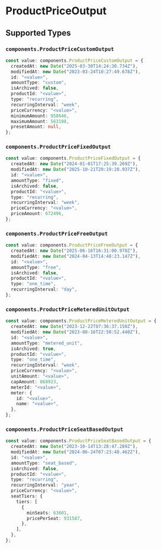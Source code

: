 # ProductPriceOutput


## Supported Types

### `components.ProductPriceCustomOutput`

```typescript
const value: components.ProductPriceCustomOutput = {
  createdAt: new Date("2025-03-30T14:24:30.734Z"),
  modifiedAt: new Date("2023-03-24T10:27:49.678Z"),
  id: "<value>",
  amountType: "custom",
  isArchived: false,
  productId: "<value>",
  type: "recurring",
  recurringInterval: "week",
  priceCurrency: "<value>",
  minimumAmount: 958646,
  maximumAmount: 563198,
  presetAmount: null,
};
```

### `components.ProductPriceFixedOutput`

```typescript
const value: components.ProductPriceFixedOutput = {
  createdAt: new Date("2024-01-01T17:25:39.269Z"),
  modifiedAt: new Date("2025-10-21T20:19:28.937Z"),
  id: "<value>",
  amountType: "fixed",
  isArchived: false,
  productId: "<value>",
  type: "recurring",
  recurringInterval: "week",
  priceCurrency: "<value>",
  priceAmount: 672496,
};
```

### `components.ProductPriceFreeOutput`

```typescript
const value: components.ProductPriceFreeOutput = {
  createdAt: new Date("2025-06-16T16:31:00.978Z"),
  modifiedAt: new Date("2024-04-13T14:48:23.147Z"),
  id: "<value>",
  amountType: "free",
  isArchived: false,
  productId: "<value>",
  type: "one_time",
  recurringInterval: "day",
};
```

### `components.ProductPriceMeteredUnitOutput`

```typescript
const value: components.ProductPriceMeteredUnitOutput = {
  createdAt: new Date("2023-12-22T07:36:37.150Z"),
  modifiedAt: new Date("2023-08-16T22:50:52.440Z"),
  id: "<value>",
  amountType: "metered_unit",
  isArchived: true,
  productId: "<value>",
  type: "one_time",
  recurringInterval: "week",
  priceCurrency: "<value>",
  unitAmount: "<value>",
  capAmount: 868923,
  meterId: "<value>",
  meter: {
    id: "<value>",
    name: "<value>",
  },
};
```

### `components.ProductPriceSeatBasedOutput`

```typescript
const value: components.ProductPriceSeatBasedOutput = {
  createdAt: new Date("2023-10-14T13:28:47.289Z"),
  modifiedAt: new Date("2024-06-24T07:23:48.462Z"),
  id: "<value>",
  amountType: "seat_based",
  isArchived: false,
  productId: "<value>",
  type: "recurring",
  recurringInterval: "year",
  priceCurrency: "<value>",
  seatTiers: {
    tiers: [
      {
        minSeats: 63601,
        pricePerSeat: 931587,
      },
    ],
  },
};
```

